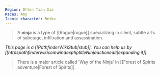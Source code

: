 ```yaml
---
Region: Often Tian Xia
Races: Any
Iconic character: Reiko
---
```


> A **ninja** is a type of [[Rogue|rogue]] specializing in silent, subtle arts of sabotage, infiltration and assassination.



*This page is a [[PathfinderWikiStub|stub]]. You can help us by [[httpspathfinderwikicomwindexphptitleNinjaactionedit|expanding it]].*


> There is a major article called 'Way of the Ninja' in [[Forest of Spirits adventure|Forest of Spirits]].







